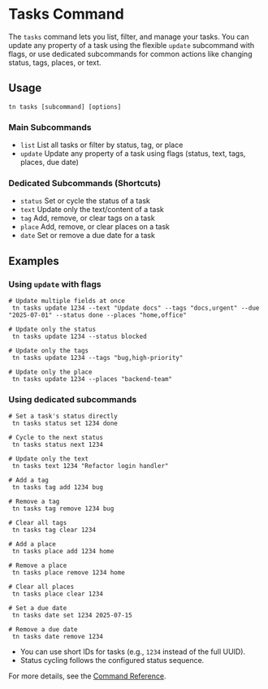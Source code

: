 # Tasks Command

The `tasks` command lets you list, filter, and manage your tasks. You can update any property of a task using the flexible `update` subcommand with flags, or use dedicated subcommands for common actions like changing status, tags, places, or text.

## Usage

```
tn tasks [subcommand] [options]
```

### Main Subcommands
- `list`         List all tasks or filter by status, tag, or place
- `update`       Update any property of a task using flags (status, text, tags, places, due date)

### Dedicated Subcommands (Shortcuts)
- `status`       Set or cycle the status of a task
- `text`         Update only the text/content of a task
- `tag`          Add, remove, or clear tags on a task
- `place`        Add, remove, or clear places on a task
- `date`         Set or remove a due date for a task

## Examples

### Using `update` with flags
```
# Update multiple fields at once
 tn tasks update 1234 --text "Update docs" --tags "docs,urgent" --due "2025-07-01" --status done --places "home,office"

# Update only the status
 tn tasks update 1234 --status blocked

# Update only the tags
 tn tasks update 1234 --tags "bug,high-priority"

# Update only the place
 tn tasks update 1234 --places "backend-team"
```

### Using dedicated subcommands
```
# Set a task's status directly
 tn tasks status set 1234 done

# Cycle to the next status
 tn tasks status next 1234

# Update only the text
 tn tasks text 1234 "Refactor login handler"

# Add a tag
 tn tasks tag add 1234 bug

# Remove a tag
 tn tasks tag remove 1234 bug

# Clear all tags
 tn tasks tag clear 1234

# Add a place
 tn tasks place add 1234 home

# Remove a place
 tn tasks place remove 1234 home

# Clear all places
 tn tasks place clear 1234

# Set a due date
 tn tasks date set 1234 2025-07-15

# Remove a due date
 tn tasks date remove 1234
```

- You can use short IDs for tasks (e.g., `1234` instead of the full UUID).
- Status cycling follows the configured status sequence.

For more details, see the [Command Reference](index.md).
